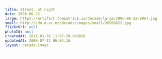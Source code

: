 ```yaml
---
title: Street, at night
date: 2006-06-22
large: https://artifact.thepatrick.io/decade/large/2006-06-22-2067.jpg
small: http://cdn.m.ac.nz/decade/images/small/20060622.jpg
flickrUrl: null
photoId: null
createdAt: 2011-01-30 11:07:20.043856
updatedAt: 2006-07-11 06:04:16
layout: decade-image

---
```


